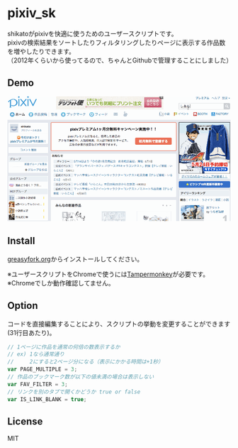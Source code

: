 # pixiv_sk

shikatoがpixivを快適に使うためのユーザースクリプトです。   
pixivの検索結果をソートしたりフィルタリングしたりページに表示する作品数を増やしたりできます。   
（2012年くらいから使ってるので、ちゃんとGithubで管理することにしました）

## Demo
![gif](./sample.gif)

## Install
[greasyfork.org](https://greasyfork.org/ja/scripts/2247-pixiv-sk)からインストールしてください。 

※ユーザースクリプトをChromeで使うには[Tampermonkey](https://chrome.google.com/webstore/detail/tampermonkey/dhdgffkkebhmkfjojejmpbldmpobfkfo?hl=ja)が必要です。  
※Chromeでしか動作確認してません。

## Option
コードを直接編集することにより、スクリプトの挙動を変更することができます(31行目あたり)。   
```javascript
// 1ページに作品を通常の何倍の数表示するか
// ex) 1なら通常通り
//     2にすると2ページ分になる（表示にかかる時間は+1秒）
var PAGE_MULTIPLE = 3;
// 作品のブックマーク数が以下の値未満の場合は表示しない
var FAV_FILTER = 3;
// リンクを別のタブで開くかどうか true or false
var IS_LINK_BLANK = true; 
```

## License
MIT
